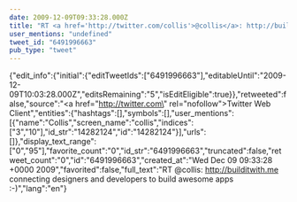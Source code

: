 ```yaml
---
date: 2009-12-09T09:33:28.000Z
title: "RT <a href='http://twitter.com/collis'>@collis</a>: http://builditwith.me connecting designers and developers to build awesome apps :-)″"
user_mentions: "undefined"
tweet_id: "6491996663"
pub_type: "tweet"
---
```

{"edit_info":{"initial":{"editTweetIds":["6491996663"],"editableUntil":"2009-12-09T10:03:28.000Z","editsRemaining":"5","isEditEligible":true}},"retweeted":false,"source":"<a href=\"http://twitter.com\" rel=\"nofollow\">Twitter Web Client</a>","entities":{"hashtags":[],"symbols":[],"user_mentions":[{"name":"Collis","screen_name":"collis","indices":["3","10"],"id_str":"14282124","id":"14282124"}],"urls":[]},"display_text_range":["0","95"],"favorite_count":"0","id_str":"6491996663","truncated":false,"retweet_count":"0","id":"6491996663","created_at":"Wed Dec 09 09:33:28 +0000 2009","favorited":false,"full_text":"RT @collis: http://builditwith.me connecting designers and developers to build awesome apps :-)","lang":"en"}
